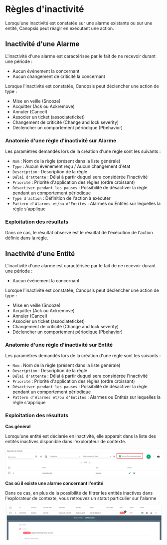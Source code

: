 # Règles d'inactivité

Lorsqu'une inactivité est constatée sur une alarme existante ou sur une entité, Canopsis peut réagir en exécutant une action.

## Inactivité d'une Alarme

L'inactivité d'une alarme est caractérisée par le fait de ne recevoir durant une période : 

* Aucun événement la concernant
* Aucun changement de criticité la concernant

Lorsque l'inactivité est constatée, Canopsis peut déclencher une action de type : 

* Mise en veille (Snooze)
* Acquitter (Ack ou Ackremove)
* Annuler (Cancel)
* Associer un ticket (associateticket)
* Changement de criticité (Change and lock severity)
* Déclencher un comportement périodique (Pbehavior)

### Anatomie d'une règle d'inactivité sur Alarme
 
Les paramètres demandés lors de la création d'une règle sont les suivants :

* `Nom` : Nom de la règle (présent dans la liste générale)
* `Type` : Aucun événement reçu / Aucun changement d'état
* `Description` : Description de la règle
* `Délai d'attente` : Délai à partir duquel sera considérée l'inactivité
* `Priorité` : Priorité d'application des règles (ordre croissant)
* `Désactiver pendant les pauses` : Possibilité de désactiver la règle pendant un comportement périodique
* `Type d'action` : Définition de l'action à exécuter
* `Pattern d'Alarmes et/ou d'Entités` : Alarmes ou Entités sur lequelles la règle s'applique

### Exploitation des résultats

Dans ce cas, le résultat observé est le résultat de l'exécution de l'action définie dans la règle.

## Inactivité d'une Entité

L'inactivité d'une alarme est caractérisée par le fait de ne recevoir durant une période : 

* Aucun événement la concernant

Lorsque l'inactivité est constatée, Canopsis peut déclencher une action de type : 

* Mise en veille (Snooze)
* Acquitter (Ack ou Ackremove)
* Annuler (Cancel)
* Associer un ticket (associateticket)
* Changement de criticité (Change and lock severity)
* Déclencher un comportement périodique (Pbehavior)

### Anatomie d'une règle d'inactivité sur Entité
 
Les paramètres demandés lors de la création d'une règle sont les suivants :

* `Nom` : Nom de la règle (présent dans la liste générale)
* `Description` : Description de la règle
* `Délai d'attente` : Délai à partir duquel sera considérée l'inactivité
* `Priorité` : Priorité d'application des règles (ordre croissant)
* `Désactiver pendant les pauses` : Possibilité de désactiver la règle pendant un comportement périodique
* `Pattern d'Alarmes et/ou d'Entités` : Alarmes ou Entités sur lequelles la règle s'applique

### Exploitation des résultats

**Cas général**

Lorsqu'une entité est déclarée en inactivité, elle apparait dans la liste des entités inactives disponible dans l'explorateur de contexte.

![regles-inactivite1](./img/regles-inactivite1.png)


**Cas où il existe une alarme concernant l'entité**

Dans ce cas, en plus de la possibilité de filtrer les entités inactives dans l'explorateur de contexte, vous retrouvez un statut particulier sur l'alarme

![regles-inactivite2](./img/regles-inactivite2.png)
